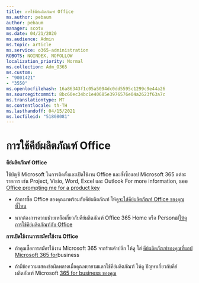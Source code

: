 ```yaml
---
title: การใช้คีย์ผลิตภัณฑ์ Office
ms.author: pebaum
author: pebaum
manager: scotv
ms.date: 04/21/2020
ms.audience: Admin
ms.topic: article
ms.service: o365-administration
ROBOTS: NOINDEX, NOFOLLOW
localization_priority: Normal
ms.collection: Adm_O365
ms.custom:
- "9001421"
- "3550"
ms.openlocfilehash: 16a86343f1c05a5094dc0dd5595c1299c9e44a26
ms.sourcegitcommit: 8bc60ec34bc1e40685e3976576e04a2623f63a7c
ms.translationtype: MT
ms.contentlocale: th-TH
ms.lasthandoff: 04/15/2021
ms.locfileid: "51808081"
---
```

# <a name="using-office-product-keys"></a>การใช้คีย์ผลิตภัณฑ์ Office

**คีย์ผลิตภัณฑ์ Office**

ใช้บัญชี Microsoft ในการติดตั้งและเปิดใช้งาน Office และสั่งซื้อแอป Microsoft 365 แต่ละรายการ เช่น Project, Visio, Word, Excel และ Outlook For more information, see [Office prompting me for a product key](https://support.office.com/article/12a5763a-d45c-4685-8c95-a44500213759?ui=en-US&rs=en-US&ad=US#bkmk_promptforpkey)

- ถ้าการซื้อ Office ของคุณมาพร้อมกับคีย์ผลิตภัณฑ์ ให้ดู[จะใส่คีย์ผลิตภัณฑ์ Office ของคุณที่ไหน](https://support.office.com/article/Where-to-enter-your-Office-product-key-0a82e5ae-739e-4b92-a6f4-2ec780c185db)

- หากต้องการความช่วยเหลือเกี่ยวกับคีย์ผลิตภัณฑ์ Office 365 Home หรือ Personal[ให้ดู การใช้คีย์ผลิตภัณฑ์กับ Office](https://support.office.com/article/using-product-keys-with-office-12a5763a-d45c-4685-8c95-a44500213759)

**การเปิดใช้งานการสมัครใช้งาน Office** 

- ถ้าคุณซื้อการสมัครใช้งาน Microsoft 365 จากร้านค้าปลีก ให้ดู ใส่ [คีย์ผลิตภัณฑ์ของคุณที่แอป Microsoft 365 for](https://docs.microsoft.com/microsoft-365/commerce/enter-your-product-key)business

- ถ้ามีข้อความแสดงข้อผิดพลาดเมื่อคุณพยายามแลกใช้คีย์ผลิตภัณฑ์ ให้ดู ปัญหาเกี่ยวกับคีย์ผลิตภัณฑ์ Microsoft [365 for business ของคุณ](https://docs.microsoft.com/microsoft-365/commerce/product-key-errors-and-solutions)
